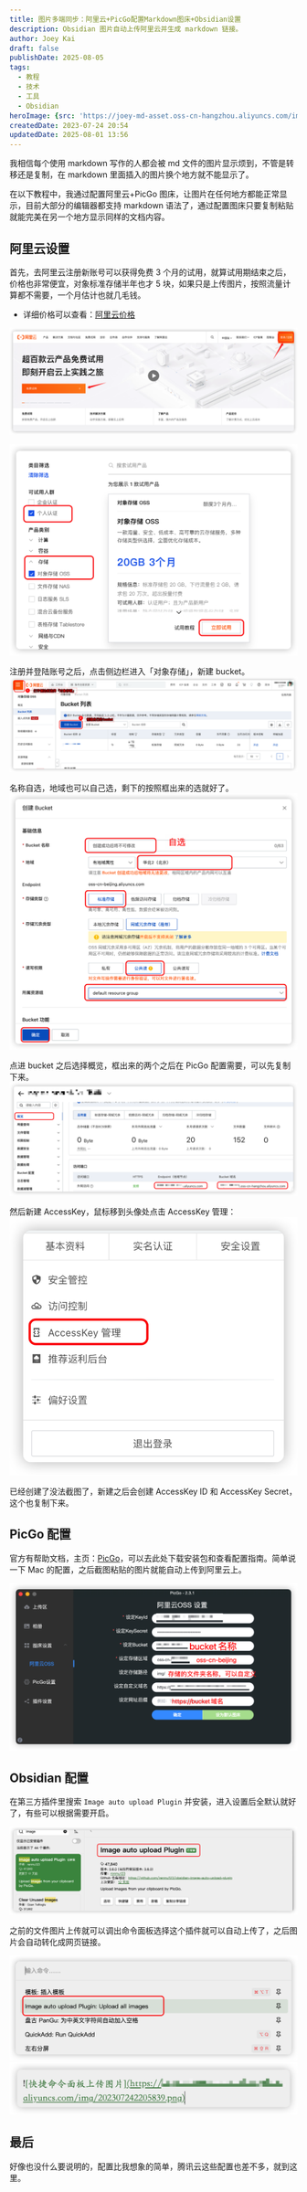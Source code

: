 ```yaml
---
title: 图片多端同步：阿里云+PicGo配置Markdown图床+Obsidian设置
description: Obsidian 图片自动上传阿里云并生成 markdown 链接。
author: Joey Kai
draft: false
publishDate: 2025-08-05
tags:
  - 教程
  - 技术
  - 工具
  - Obsidian
heroImage: {src: 'https://joey-md-asset.oss-cn-hangzhou.aliyuncs.com/img/202508041918474.png', inferSize: true}
createdDate: 2023-07-24 20:54
updatedDate: 2025-08-01 13:56
---
```



我相信每个使用 markdown 写作的人都会被 md 文件的图片显示烦到，不管是转移还是复制，在 markdown 里面插入的图片换个地方就不能显示了。

在以下教程中，我通过配置阿里云+PicGo 图床，让图片在任何地方都能正常显示，目前大部分的编辑器都支持 markdown 语法了，通过配置图床只要复制粘贴就能完美在另一个地方显示同样的文档内容。

## 阿里云设置

首先，去阿里云注册新账号可以获得免费 3 个月的试用，就算试用期结束之后，价格也非常便宜，对象标准存储半年也才 5 块，如果只是上传图片，按照流量计算都不需要，一个月估计也就几毛钱。
- 详细价格可以查看：[阿里云价格](https://common-buy.aliyun.com/?spm=a2c4g.59636.0.0.746b73124DFtpw&commodityCode=ossbag)

![202307242125414](../assets/2025/202307242125414.png)

![202307242127248](../assets/2025/202307242127248.png)

注册并登陆账号之后，点击侧边栏进入「对象存储」，新建 bucket。
![202307242136704](../assets/2025/202307242136704.png)

名称自选，地域也可以自己选，剩下的按照框出来的选就好了。
![202307242138123](../assets/2025/202307242138123.png)

点进 bucket 之后选择概览，框出来的两个之后在 PicGo 配置需要，可以先复制下来。
![202307242144523](../assets/2025/202307242144523.png)

然后新建 AccessKey，鼠标移到头像处点击 AccessKey 管理：
![202307242146855](../assets/2025/202307242146855.png)

已经创建了没法截图了，新建之后会创建 AccessKey ID 和 AccessKey Secret，这个也复制下来。

## PicGo 配置

官方有帮助文档，主页：[PicGo](https://picgo.github.io/PicGo-Doc/)，可以去此处下载安装包和查看配置指南。简单说一下 Mac 的配置，之后截图粘贴的图片就能自动上传到阿里云上。

![202307242156237](../assets/2025/202307242156237.png)

## Obsidian 配置

在第三方插件里搜索 `Image auto upload Plugin` 并安装，进入设置后全默认就好了，有些可以根据需要开启。

![202307242200576](../assets/2025/202307242200576.png)

之前的文件图片上传就可以调出命令面板选择这个插件就可以自动上传了，之后图片会自动转化成网页链接。

![202307242205839](../assets/2025/202307242205839.png)
![202307242205938](../assets/2025/202307242205938.png)

## 最后

好像也没什么要说明的，配置比我想象的简单，腾讯云这些配置也差不多，就到这里。